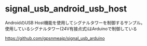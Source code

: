 # signal_usb_android_usb_host
AndroidのUSB Host機能を使用してシグナルタワーを制御するサンプル。  
使用しているシグナルタワー(24V有接点式)はArduinoで制御している

https://github.com/gpsnmeajp/signal_usb_arduino
